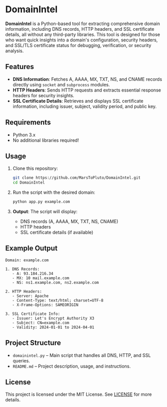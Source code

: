 
# DomainIntel

**DomainIntel** is a Python-based tool for extracting comprehensive domain information, including DNS records, HTTP headers, and SSL certificate details, all without any third-party libraries. This tool is designed for those who want quick insights into a domain's configuration, security headers, and SSL/TLS certificate status for debugging, verification, or security analysis.

## Features

- **DNS Information**: Fetches A, AAAA, MX, TXT, NS, and CNAME records directly using `socket` and `subprocess` modules.
- **HTTP Headers**: Sends HTTP requests and extracts essential response headers for security insights.
- **SSL Certificate Details**: Retrieves and displays SSL certificate information, including issuer, subject, validity period, and public key.

## Requirements

- Python 3.x
- No additional libraries required!

## Usage

1. Clone this repository:
   ```bash
   git clone https://github.com/MarsToPluto/DomainIntel.git
   cd DomainIntel
   ```

2. Run the script with the desired domain:
   ```bash
   python app.py example.com
   ```

3. **Output**: The script will display:
   - DNS records (A, AAAA, MX, TXT, NS, CNAME)
   - HTTP headers
   - SSL certificate details (if available)

## Example Output

```
Domain: example.com

1. DNS Records:
   - A: 93.184.216.34
   - MX: 10 mail.example.com
   - NS: ns1.example.com, ns2.example.com

2. HTTP Headers:
   - Server: Apache
   - Content-Type: text/html; charset=UTF-8
   - X-Frame-Options: SAMEORIGIN

3. SSL Certificate Info:
   - Issuer: Let's Encrypt Authority X3
   - Subject: CN=example.com
   - Validity: 2024-01-01 to 2024-04-01
```

## Project Structure

- `domainintel.py` – Main script that handles all DNS, HTTP, and SSL queries.
- `README.md` – Project description, usage, and instructions.

## License

This project is licensed under the MIT License. See [LICENSE](LICENSE) for more details.
